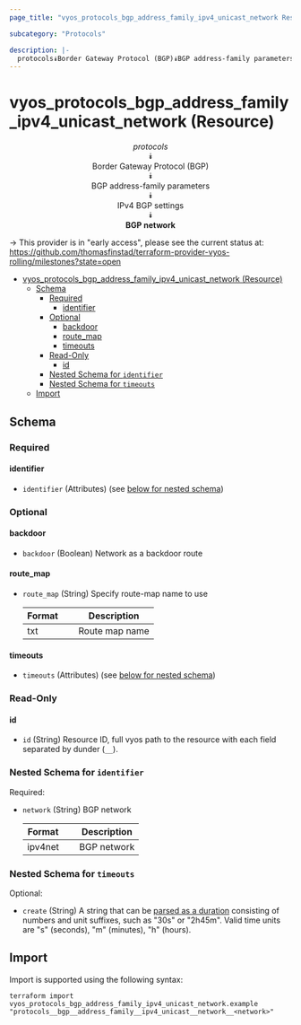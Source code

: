 ```yaml
---
page_title: "vyos_protocols_bgp_address_family_ipv4_unicast_network Resource - vyos"

subcategory: "Protocols"

description: |-
  protocols⯯Border Gateway Protocol (BGP)⯯BGP address-family parameters⯯IPv4 BGP settings⯯BGP network
---
```


# vyos_protocols_bgp_address_family_ipv4_unicast_network (Resource)
<center>


*protocols*  
⯯  
Border Gateway Protocol (BGP)  
⯯  
BGP address-family parameters  
⯯  
IPv4 BGP settings  
⯯  
**BGP network**


</center>

-> This provider is in "early access", please see the current status at: https://github.com/thomasfinstad/terraform-provider-vyos-rolling/milestones?state=open

<!--TOC-->

- [vyos_protocols_bgp_address_family_ipv4_unicast_network (Resource)](#vyos_protocols_bgp_address_family_ipv4_unicast_network-resource)
  - [Schema](#schema)
    - [Required](#required)
      - [identifier](#identifier)
    - [Optional](#optional)
      - [backdoor](#backdoor)
      - [route_map](#route_map)
      - [timeouts](#timeouts)
    - [Read-Only](#read-only)
      - [id](#id)
    - [Nested Schema for `identifier`](#nested-schema-for-identifier)
    - [Nested Schema for `timeouts`](#nested-schema-for-timeouts)
  - [Import](#import)

<!--TOC-->

<!-- schema generated by tfplugindocs -->
## Schema

### Required

#### identifier
- `identifier` (Attributes) (see [below for nested schema](#nestedatt--identifier))

### Optional

#### backdoor
- `backdoor` (Boolean) Network as a backdoor route
#### route_map
- `route_map` (String) Specify route-map name to use

    |  Format  &emsp;|  Description     |
    |----------|------------------|
    |  txt     &emsp;|  Route map name  |
#### timeouts
- `timeouts` (Attributes) (see [below for nested schema](#nestedatt--timeouts))

### Read-Only

#### id
- `id` (String) Resource ID, full vyos path to the resource with each field separated by dunder (`__`).

<a id="nestedatt--identifier"></a>
### Nested Schema for `identifier`

Required:

- `network` (String) BGP network

    |  Format   &emsp;|  Description  |
    |-----------|---------------|
    |  ipv4net  &emsp;|  BGP network  |


<a id="nestedatt--timeouts"></a>
### Nested Schema for `timeouts`

Optional:

- `create` (String) A string that can be [parsed as a duration](https://pkg.go.dev/time#ParseDuration) consisting of numbers and unit suffixes, such as &#34;30s&#34; or &#34;2h45m&#34;. Valid time units are &#34;s&#34; (seconds), &#34;m&#34; (minutes), &#34;h&#34; (hours).

## Import

Import is supported using the following syntax:

```shell
terraform import vyos_protocols_bgp_address_family_ipv4_unicast_network.example "protocols__bgp__address_family__ipv4_unicast__network__<network>"
```
